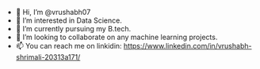 - 👋 Hi, I’m @vrushabh07
- 👀 I’m interested in Data Science.
- 🌱 I’m currently pursuing my B.tech.
- 💞️ I’m looking to collaborate on any machine learning projects.
- 📫 You can reach me on linkidin: https://www.linkedin.com/in/vrushabh-shrimali-20313a171/

<!---
vrushabh07/vrushabh07 is a ✨ special ✨ repository because its `README.md` (this file) appears on your GitHub profile.
You can click the Preview link to take a look at your changes.
--->
